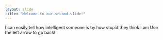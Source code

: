```yaml
---
layout: slide
title: "Welcome to our second slide!"
---
```

I can easily tell how intelligent someone is by how stupid they think I am
Use the left arrow to go back!
